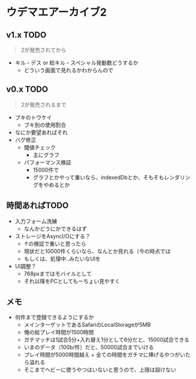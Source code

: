 # ウデマエアーカイブ2

## v1.x TODO

> 2が発売されてから

- キル・デス or 総キル・スペシャル発動数どうするか
  - どういう画面で見れるかわからんので

## v0.x TODO

> 2が発売されるまで

- ブキのトウケイ
  - ブキ別の使用割合
- なにか要望あればそれ
- バグ修正
  - 閾値チェック
    - 主にグラフ
  - パフォーマンス検証
    - 15000件で
    - グラフとかやって重いなら、indexedDbとか、そもそもレンダリングをやめるとか

## 時間あればTODO
- 入力フォーム洗練
  - なんかどうにかできるはず
- ストレージをAsyncI/Oにする？
  - ↑の検証で重いと思ったら
  - 現状だと10000件くらいなら、なんとか見れる（今の時点では
  - もしくは、処理中..みたいなUIを
- UI調整？
  - 768pxまではモバイルとして
  - それ以降をPCとしてもーちょい見やすく

## メモ
- 何件まで登録できるようにするか
  - メインターゲットであるSafariのLocalStorageが5MB
  - 俺の総プレイ時間が1500時間
  - ガチマッチは1試合5分+入れ替え1分として6分だと、15000試合できる
  - いまのデータ（100b/件）だと、50000試合までいける
  - プレイ時間が5000時間越え + 全ての時間をガチマに捧げるやつがいたら溢れる
  - そこまでヘビーに使うやつはいないと思うので、上限は設けない
